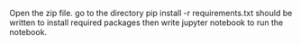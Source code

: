 Open the zip file.
go to the directory
pip install -r requirements.txt should be written to install required packages
then write jupyter notebook to run the notebook.